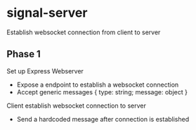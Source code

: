 # signal-server

Establish websocket connection from client to server

## Phase 1

Set up Express Webserver

- Expose a endpoint to establish a websocket connection
- Accept generic messages { type: string; message: object }

Client establish websocket connection to server

- Send a hardcoded message after connection is established
